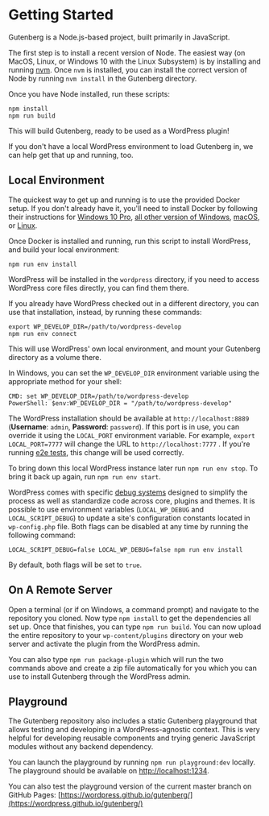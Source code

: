 # Getting Started

Gutenberg is a Node.js-based project, built primarily in JavaScript.

The first step is to install a recent version of Node. The easiest way (on MacOS, Linux, or Windows 10 with the Linux Subsystem) is by installing and running [nvm]. Once `nvm` is installed, you can install the correct version of Node by running `nvm install` in the Gutenberg directory.

Once you have Node installed, run these scripts:

```
npm install
npm run build
```

This will build Gutenberg, ready to be used as a WordPress plugin!

If you don't have a local WordPress environment to load Gutenberg in, we can help get that up and running, too.

## Local Environment

The quickest way to get up and running is to use the provided Docker setup. If you don't already have it, you'll need to install Docker by following their instructions for [Windows 10 Pro](https://docs.docker.com/docker-for-windows/install/), [all other version of Windows](https://docs.docker.com/toolbox/toolbox_install_windows/), [macOS](https://docs.docker.com/docker-for-mac/install/), or [Linux](https://docs.docker.com/v17.12/install/linux/docker-ce/ubuntu/#install-using-the-convenience-script).

Once Docker is installed and running, run this script to install WordPress, and build your local environment:

```
npm run env install
```

WordPress will be installed in the `wordpress` directory, if you need to access WordPress core files directly, you can find them there.

If you already have WordPress checked out in a different directory, you can use that installation, instead, by running these commands:

```
export WP_DEVELOP_DIR=/path/to/wordpress-develop
npm run env connect
```

This will use WordPress' own local environment, and mount your Gutenberg directory as a volume there.

In Windows, you can set the `WP_DEVELOP_DIR` environment variable using the appropriate method for your shell:

    CMD: set WP_DEVELOP_DIR=/path/to/wordpress-develop
    PowerShell: $env:WP_DEVELOP_DIR = "/path/to/wordpress-develop"

The WordPress installation should be available at `http://localhost:8889` (**Username**: `admin`, **Password**: `password`).
If this port is in use, you can override it using the `LOCAL_PORT` environment variable. For example, `export LOCAL_PORT=7777` will change the URL to `http://localhost:7777` . If you're running [e2e tests](/docs/contributors/testing-overview.md#end-to-end-testing), this change will be used correctly.

To bring down this local WordPress instance later run `npm run env stop`. To bring it back up again, run `npm run env start`.

WordPress comes with specific [debug systems](https://wordpress.org/support/article/debugging-in-wordpress/) designed to simplify the process as well as standardize code across core, plugins and themes. It is possible to use environment variables (`LOCAL_WP_DEBUG` and `LOCAL_SCRIPT_DEBUG`) to update a site's configuration constants located in `wp-config.php` file. Both flags can be disabled at any time by running the following command:
```
LOCAL_SCRIPT_DEBUG=false LOCAL_WP_DEBUG=false npm run env install
```
By default, both flags will be set to `true`.

## On A Remote Server

Open a terminal (or if on Windows, a command prompt) and navigate to the repository you cloned. Now type `npm install` to get the dependencies all set up. Once that finishes, you can type `npm run build`. You can now upload the entire repository to your `wp-content/plugins` directory on your web server and activate the plugin from the WordPress admin.

You can also type `npm run package-plugin` which will run the two commands above and create a zip file automatically for you which you can use to install Gutenberg through the WordPress admin.

[npm]: https://www.npmjs.com/
[nvm]: https://github.com/creationix/nvm

## Playground

The Gutenberg repository also includes a static Gutenberg playground that allows testing and developing in a WordPress-agnostic context. This is very helpful for developing reusable components and trying generic JavaScript modules without any backend dependency.

You can launch the playground by running `npm run playground:dev` locally. The playground should be available on [http://localhost:1234](http://localhost:1234).

You can also test the playground version of the current master branch on GitHub Pages: [https://wordpress.github.io/gutenberg/](https://wordpress.github.io/gutenberg/)
